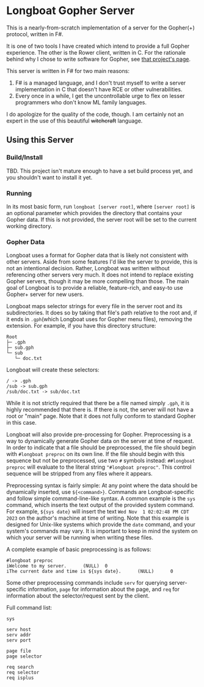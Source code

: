 # Longboat Gopher Server
This is a nearly-from-scratch implementation of a server for the Gopher(+) protocol, written in F#.

It is one of two tools I have created which intend to provide a full Gopher experience. The other is the Rower client, written in C.
For the rationale behind why I chose to write software for Gopher, see [that project's page](https://github.com/Mrcarrot1/rower).

This server is written in F# for two main reasons:
1) F# is a managed language, and I don't trust myself to write a server implementation in C that doesn't have RCE or other vulnerabilities.
2) Every once in a while, I get the uncontrollable urge to flex on lesser programmers who don't know ML family languages.

I do apologize for the quality of the code, though. I am certainly not an expert in the use of this beautiful ~~witchcraft~~ language.

## Using this Server
### Build/Install
TBD. This project isn't mature enough to have a set build process yet, and you shouldn't want to install it yet.
### Running
In its most basic form, run `longboat [server root]`, where `[server root]` is an optional parameter which provides the directory that contains your Gopher data.
If this is not provided, the server root will be set to the current working directory.
### Gopher Data
Longboat uses a format for Gopher data that is likely not consistent with other servers. Aside from some features I'd like the server to provide, this is not an intentional decision.
Rather, Longboat was written without referencing other servers very much. It does not intend to replace existing Gopher servers, though it may be more compelling than those. 
The main goal of Longboat is to provide a reliable, feature-rich, and easy-to use Gopher+ server for new users.

Longboat maps selector strings for every file in the server root and its subdirectories.
It does so by taking that file's path relative to the root and, if it ends in `.gph`(which Longboat uses for Gopher menu files), removing the extension.
For example, if you have this directory structure:
```
Root
├─ .gph
├─ sub.gph
└─ sub
   └─ doc.txt
```
Longboat will create these selectors:
```
/ -> .gph
/sub -> sub.gph
/sub/doc.txt -> sub/doc.txt
```
While it is not strictly required that there be a file named simply `.gph`, it is highly recommended that there is.
If there is not, the server will not have a root or "main" page. Note that it does not fully conform to standard Gopher in this case.

Longboat will also provide pre-processing for Gopher. Preprocessing is a way to dynamically generate Gopher data on the server at time of request.
In order to indicate that a file should be preprocessed, the file should begin with `#longboat preproc` on its own line.
If the file should begin with this sequence but not be preprocessed, use two `#` symbols instead: `##longboat preproc` will evaluate to the literal string `"#longboat preproc"`.
This control sequence will be stripped from any files where it appears.

Preprocessing syntax is fairly simple: At any point where the data should be dynamically inserted, use `${<command>}`. Commands are Longboat-specific and follow simple command-line-like syntax.
A common example is the `sys` command, which inserts the text output of the provided system command. 
For example, `${sys date}` will insert the text `Wed Nov  1 02:02:48 PM CDT 2023` on the author's machine at time of writing.
Note that this example is designed for Unix-like systems which provide the `date` command, and your system's commands may vary.
It is important to keep in mind the system on which your server will be running when writing these files.

A complete example of basic preprocessing is as follows:
```
#longboat preproc
iWelcome to my server.      (NULL)  0
iThe current date and time is ${sys date}.      (NULL)      0
```
Some other preprocessing commands include `serv` for querying server-specific information, `page` for information about the page, and `req` for information about the selector/request sent by the client.

Full command list:
```
sys

serv host
serv addr
serv port

page file
page selector

req search
req selector
req isplus
```
